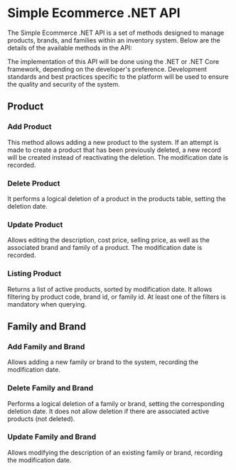 # Simple Ecommerce .NET API

The Simple Ecommerce .NET API is a set of methods designed to manage products, brands, and families within an inventory system. Below are the details of the available methods in the API:

The implementation of this API will be done using the .NET or .NET Core framework, depending on the developer's preference. Development standards and best practices specific to the platform will be used to ensure the quality and security of the system.

## Product

### Add Product

This method allows adding a new product to the system. If an attempt is made to create a product that has been previously deleted, a new record will be created instead of reactivating the deletion. The modification date is recorded.

### Delete Product

It performs a logical deletion of a product in the products table, setting the deletion date.

### Update Product

Allows editing the description, cost price, selling price, as well as the associated brand and family of a product. The modification date is recorded.

### Listing Product

Returns a list of active products, sorted by modification date. It allows filtering by product code, brand id, or family id. At least one of the filters is mandatory when querying.

## Family and Brand

### Add Family and Brand

Allows adding a new family or brand to the system, recording the modification date.

### Delete Family and Brand

Performs a logical deletion of a family or brand, setting the corresponding deletion date. It does not allow deletion if there are associated active products (not deleted).

### Update Family and Brand

Allows modifying the description of an existing family or brand, recording the modification date.




